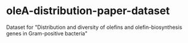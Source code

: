# oleA-distribution-paper-dataset
Dataset for "Distribution and diversity of olefins and olefin-biosynthesis genes in Gram-positive bacteria"
